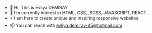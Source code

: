 - 👋 Hi, This is Evliya  DEMİRAY
- 👀 I’m currently interest in HTML, CSS, ,SCSS, JAVASCRIPT, REACT.
- ⚡ I am here to create unique and inspiring responsive websites.
- 📫 You can reach with evliya.demiray-45@hotmail.com
